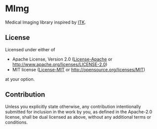 # MImg

Medical Imaging library inspired by [ITK](https://itk.org/).


## License

Licensed under either of

* Apache License, Version 2.0
  ([License-Apache](License-Apache.md) or http://www.apache.org/licenses/LICENSE-2.0)
* MIT license
  ([License-MIT](License-MIT.md) or http://opensource.org/licenses/MIT)

at your option.

## Contribution

Unless you explicitly state otherwise, any contribution intentionally submitted
for inclusion in the work by you, as defined in the Apache-2.0 license, shall be
dual licensed as above, without any additional terms or conditions.